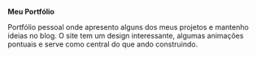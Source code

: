 **Meu Portfólio**

Portfólio pessoal onde apresento alguns dos meus projetos e mantenho ideias no blog.
O site tem um design interessante, algumas animações pontuais e serve como central do que ando construindo.
